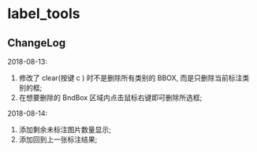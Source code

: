# label_tools 

## ChangeLog

2018-08-13:  

1) 修改了 clear(按键 c ) 时不是删除所有类别的 BBOX, 而是只删除当前标注类别的框;  
2) 在想要删除的 BndBox 区域内点击鼠标右键即可删除所选框;  


2018-08-14:   

1) 添加剩余未标注图片数量显示;   
2) 添加回到上一张标注结果;


